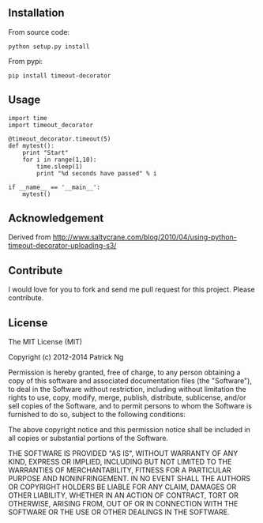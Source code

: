 


Installation
------------
From source code:

    python setup.py install

From pypi:

    pip install timeout-decorator

Usage
-----


    import time
    import timeout_decorator 

    @timeout_decorator.timeout(5)
    def mytest():
        print "Start"
        for i in range(1,10):
            time.sleep(1)
            print "%d seconds have passed" % i

    if __name__ == '__main__':
        mytest()


Acknowledgement
--------------------
Derived from http://www.saltycrane.com/blog/2010/04/using-python-timeout-decorator-uploading-s3/

Contribute
------------
I would love for you to fork and send me pull request for this project. Please contribute.

License
---------
The MIT License (MIT)

Copyright (c) 2012-2014 Patrick Ng

Permission is hereby granted, free of charge, to any person obtaining a copy
of this software and associated documentation files (the "Software"), to deal
in the Software without restriction, including without limitation the rights
to use, copy, modify, merge, publish, distribute, sublicense, and/or sell
copies of the Software, and to permit persons to whom the Software is
furnished to do so, subject to the following conditions:

The above copyright notice and this permission notice shall be included in
all copies or substantial portions of the Software.

THE SOFTWARE IS PROVIDED "AS IS", WITHOUT WARRANTY OF ANY KIND, EXPRESS OR
IMPLIED, INCLUDING BUT NOT LIMITED TO THE WARRANTIES OF MERCHANTABILITY,
FITNESS FOR A PARTICULAR PURPOSE AND NONINFRINGEMENT. IN NO EVENT SHALL THE
AUTHORS OR COPYRIGHT HOLDERS BE LIABLE FOR ANY CLAIM, DAMAGES OR OTHER
LIABILITY, WHETHER IN AN ACTION OF CONTRACT, TORT OR OTHERWISE, ARISING FROM,
OUT OF OR IN CONNECTION WITH THE SOFTWARE OR THE USE OR OTHER DEALINGS IN
THE SOFTWARE.
